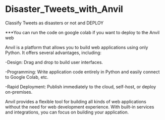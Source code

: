 # Disaster_Tweets_with_Anvil
Classify Tweets as disasters or not and DEPLOY

***You can run the code on google colab if you want to deploy to the Anvil web


Anvil is a platform that allows you to build web applications using only Python. It offers several advantages, including:

-Design: Drag and drop to build user interfaces.

-Programming: Write application code entirely in Python and easily connect to Google Colab, etc.

-Rapid Deployment: Publish immediately to the cloud, self-host, or deploy on-premises.

Anvil provides a flexible tool for building all kinds of web applications without the need for web development experience. With built-in services and integrations, you can focus on building your application.

